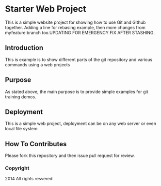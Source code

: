 # Starter Web Project

This is a simple website project for showing how to use Git and Github together. Adding a line for rebasing example, then more changes from myfeature branch too.UPDATING FOR EMERGENCY FIX AFTER STASHING.

## Introduction

This is example is to show different parts of the git repository and various commands using a web projects

## Purpose

As stated above, the main purpose is to provide simple examples for git training demos. 

## Deployment

This is a simple web project, deployment can be on any web server or even local file system

## How To Contributes

Please fork this repository and then issue pull request for review.

### Copyright

2014 All rights resvered
